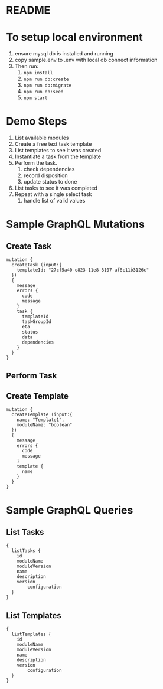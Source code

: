 # README
# To setup local environment
1. ensure mysql db is installed and running
2. copy sample.env to .env with local db connect information
3. Then run:
	1. `npm install`
	2. `npm run db:create`
	3. `npm run db:migrate`
	4. `npm run db:seed`
	5. `npm start`

# Demo Steps
1. List available modules
2. Create a free text task template
3. List templates to see it was created
4. Instantiate a task from the template
5. Perform the task.
	1. check dependencies
	2. record disposition
	3. update status to done
6. List tasks to see it was completed
7. Repeat with a single select task
	1. handle list of valid values


# Sample GraphQL Mutations

## Create Task

```
mutation {
  createTask (input:{
    templateId: "27cf5a40-e823-11e8-8107-af8c11b3126c"
  })
  {
    message
    errors { 
      code
      message
    }
    task {
      templateId
      taskGroupId
      eta
      status
      data
      dependencies
    } 
  }
}
```

## Perform Task


## Create Template
```
mutation {
  createTemplate (input:{
    name: "Template1",
    moduleName: "boolean"
  })
  {
    message
    errors { 
      code
      message
    }
    template {
      name
    }
  }
}
```


# Sample GraphQL Queries
## List Tasks

```
{
  listTasks {
    id
    moduleName
    moduleVersion
    name
    description
    version
		configuration
  }
}
```

## List Templates

```
{
  listTemplates {
    id
    moduleName
    moduleVersion
    name
    description
    version
		configuration
  }
}
```


